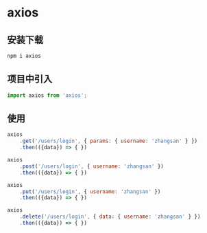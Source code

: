 # axios

## 安装下载

```bash
npm i axios
```

## 项目中引入

```js
import axios from 'axios';
```

## 使用

```js
axios
    .get('/users/login', { params: { username: 'zhangsan' } })
    .then(({data}) => { })
```

```js
axios
    .post('/users/login', { username: 'zhangsan' })
    .then(({data}) => { })
```

```js
axios
    .put('/users/login', { username: 'zhangsan' })
    .then(({data}) => { })
```

```js
axios
    .delete('/users/login', { data: { username: 'zhangsan' } })
    .then(({data}) => { })
```

